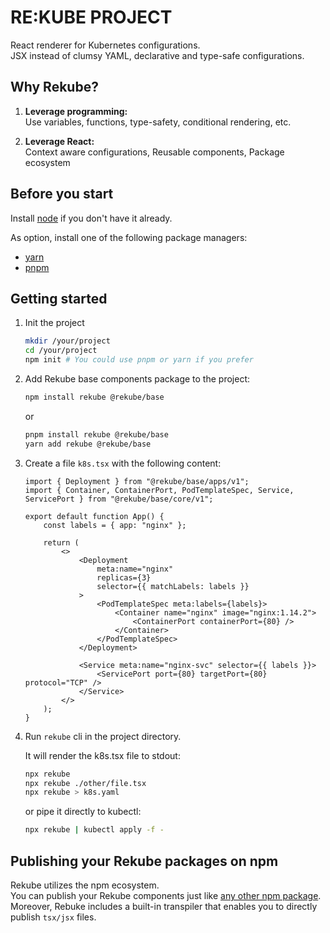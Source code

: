 # RE:KUBE PROJECT

React renderer for Kubernetes configurations.  
JSX instead of clumsy YAML, declarative and type-safe configurations.

## Why Rekube?

1. **Leverage programming:**  
   Use variables, functions, type-safety, conditional rendering, etc.

2. **Leverage React:**  
   Context aware configurations, Reusable components, Package ecosystem

## Before you start

Install [node](https://nodejs.org/en/download) if you don't have it already.

As option, install one of the following package managers:
- [yarn](https://yarnpkg.com/getting-started/install)
- [pnpm](https://pnpm.io/installation)

## Getting started

1. Init the project

   ```bash
   mkdir /your/project
   cd /your/project
   npm init # You could use pnpm or yarn if you prefer
   ```

2. Add Rekube base components package to the project:
   
   ```bash
   npm install rekube @rekube/base
   ```
   
   or
   ```bash
   pnpm install rekube @rekube/base
   yarn add rekube @rekube/base
   ```

3. Create a file `k8s.tsx` with the following content:

   ```tsx
   import { Deployment } from "@rekube/base/apps/v1";
   import { Container, ContainerPort, PodTemplateSpec, Service, ServicePort } from "@rekube/base/core/v1";
   
   export default function App() {
       const labels = { app: "nginx" };
   
       return (
           <>
               <Deployment
                   meta:name="nginx"
                   replicas={3}
                   selector={{ matchLabels: labels }}
               >
                   <PodTemplateSpec meta:labels={labels}>
                       <Container name="nginx" image="nginx:1.14.2">
                           <ContainerPort containerPort={80} />
                       </Container>
                   </PodTemplateSpec>
               </Deployment>
   
               <Service meta:name="nginx-svc" selector={{ labels }}>
                   <ServicePort port={80} targetPort={80} protocol="TCP" />
               </Service>
           </>
       );
   }
   ```

4. Run `rekube` cli in the project directory.

   It will render the k8s.tsx file to stdout:
   ```bash
   npx rekube
   npx rekube ./other/file.tsx
   npx rekube > k8s.yaml
   ```
   
   or pipe it directly to kubectl:
   ```bash
   npx rekube | kubectl apply -f -
   ```

## Publishing your Rekube packages on npm

Rekube utilizes the npm ecosystem.  
You can publish your Rekube components just like [any other npm package](https://docs.npmjs.com/creating-and-publishing-scoped-public-packages).  
Moreover, Rebuke includes a built-in transpiler that enables you to directly publish `tsx/jsx` files.
